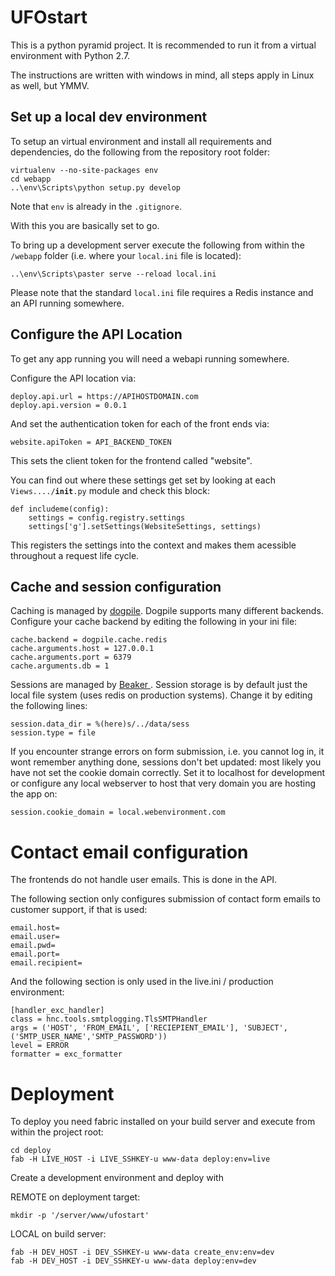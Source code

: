 UFOstart
========

This is a python pyramid project. It is recommended to run it from a virtual environment with Python 2.7.

The instructions are written with windows in mind, all steps apply in Linux as well, but YMMV.


Set up a local dev environment
------------------------------

To setup an virtual environment and install all requirements and dependencies, do the following from the repository root folder:

    virtualenv --no-site-packages env
    cd webapp
    ..\env\Scripts\python setup.py develop

Note that <code>env</code> is already in the <code>.gitignore</code>.

With this you are basically set to go.

To bring up a development server execute the following from within the <code>/webapp</code> folder (i.e. where your <code>local.ini</code> file is located):

    ..\env\Scripts\paster serve --reload local.ini

Please note that the standard <code>local.ini</code> file requires a Redis instance and an API running somewhere.


Configure the API Location
----------------------------------------

To get any app running you will need a webapi running somewhere.

Configure the API location via:

    deploy.api.url = https://APIHOSTDOMAIN.com
    deploy.api.version = 0.0.1

And set the authentication token for each of the front ends via:

    website.apiToken = API_BACKEND_TOKEN

This sets the client token for the frontend called "website".


You can find out where these settings get set by looking at each <code>Views..../__init__.py</code> module and check this block:

    def includeme(config):
        settings = config.registry.settings
        settings['g'].setSettings(WebsiteSettings, settings)

This registers the settings into the context and makes them acessible throughout a request life cycle.



Cache and session configuration
----------------------------------------

Caching is managed by <a href="http://dogpilecache.readthedocs.org/en/latest/">dogpile</a>. Dogpile supports many different backends.
Configure your cache backend by editing the following in your ini file:

    cache.backend = dogpile.cache.redis
    cache.arguments.host = 127.0.0.1
    cache.arguments.port = 6379
    cache.arguments.db = 1


Sessions are managed by <a href="http://beaker.readthedocs.org/en/latest/sessions.html">Beaker </a>.
Session storage is by default just the local file system (uses redis on production systems). Change it by editing the following lines:

    session.data_dir = %(here)s/../data/sess
    session.type = file


If you encounter strange errors on form submission, i.e. you cannot log in, it wont remember anything done, sessions don't bet updated: most likely you have not set the cookie domain correctly.
Set it to localhost for development or configure any local webserver to host that very domain you are hosting the app on:

    session.cookie_domain = local.webenvironment.com


Contact email configuration
===================

The frontends do not handle user emails. This is done in the API.

The following section only configures submission of contact form emails to customer support, if that is used:

    email.host=
    email.user=
    email.pwd=
    email.port=
    email.recipient=


And the following section is only used in the live.ini / production environment:

    [handler_exc_handler]
    class = hnc.tools.smtplogging.TlsSMTPHandler
    args = ('HOST', 'FROM_EMAIL', ['RECIEPIENT_EMAIL'], 'SUBJECT', ('SMTP_USER_NAME','SMTP_PASSWORD'))
    level = ERROR
    formatter = exc_formatter
    
    
Deployment
==========

To deploy you need fabric installed on your build server and execute from within the project root:

    cd deploy
    fab -H LIVE_HOST -i LIVE_SSHKEY-u www-data deploy:env=live


Create a development environment and deploy with

REMOTE on deployment target: 

    mkdir -p '/server/www/ufostart'

LOCAL on build server:

    fab -H DEV_HOST -i DEV_SSHKEY-u www-data create_env:env=dev
    fab -H DEV_HOST -i DEV_SSHKEY-u www-data deploy:env=dev

    